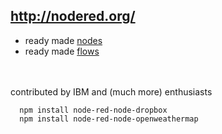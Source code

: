 ## http://nodered.org/

- ready made [nodes](http://flows.nodered.org/)
- ready made [flows](http://flows.nodered.org/)

<br />
<br />
contributed by IBM and (much more) enthusiasts
<br />

      npm install node-red-node-dropbox
      npm install node-red-node-openweathermap 

